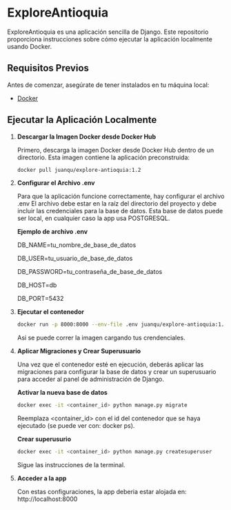 # ExploreAntioquia

ExploreAntioquia es una aplicación sencilla de Django. 
Este repositorio proporciona instrucciones sobre cómo ejecutar la aplicación localmente usando Docker.

## Requisitos Previos

Antes de comenzar, asegúrate de tener instalados en tu máquina local:

- [Docker](https://www.docker.com/get-started)

## Ejecutar la Aplicación Localmente

1. **Descargar la Imagen Docker desde Docker Hub**

   Primero, descarga la imagen Docker desde Docker Hub dentro de un directorio. Esta imagen contiene la aplicación preconstruida:

   ```bash
   docker pull juanqu/explore-antioquia:1.2
   ```
2. **Configurar el Archivo .env**

   Para que la aplicación funcione correctamente, hay configurar el archivo .env
   El archivo debe estar en la raíz del directorio del proyecto y debe incluir las credenciales para la base de datos.
   Esta base de datos puede ser local, en cualquier caso la app usa POSTGRESQL.

   **Ejemplo de archivo .env**
   
   DB_NAME=tu_nombre_de_base_de_datos
   
   DB_USER=tu_usuario_de_base_de_datos
   
   DB_PASSWORD=tu_contraseña_de_base_de_datos
   
   DB_HOST=db
   
   DB_PORT=5432

4. **Ejecutar el contenedor**

   ```bash
   docker run -p 8000:8000 --env-file .env juanqu/explore-antioquia:1.2
   ```

   Asi se puede correr la imagen cargando tus crendenciales.

5. **Aplicar Migraciones y Crear Superusuario**

   Una vez que el contenedor esté en ejecución, deberás aplicar las migraciones para configurar la base de datos y crear un superusuario para acceder al panel de administración de Django.

   **Activar la nueva base de datos**
   
   ```bash
   docker exec -it <container_id> python manage.py migrate
   ```

   Reemplaza <container_id> con el id del contenedor que se haya ejecutado (se puede ver con: docker ps).

   **Crear superusurio**

   ```bash
   docker exec -it <container_id> python manage.py createsuperuser
   ```
   Sigue las instrucciones de la terminal.

6. **Acceder a la app**

   Con estas configuraciones, la app deberia estar alojada en: http://localhost:8000
   
